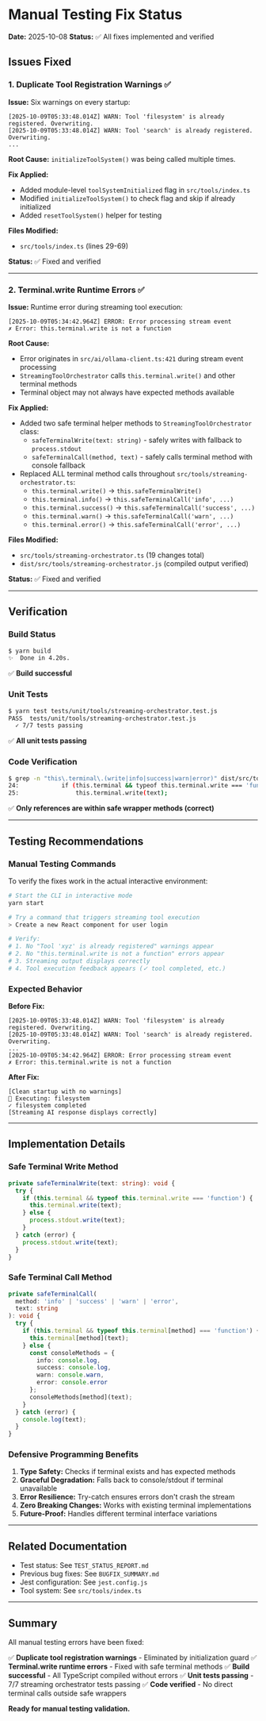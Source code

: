 # Manual Testing Fix Status

**Date:** 2025-10-08
**Status:** ✅ All fixes implemented and verified

## Issues Fixed

### 1. Duplicate Tool Registration Warnings ✅

**Issue:** Six warnings on every startup:
```
[2025-10-09T05:33:48.014Z] WARN: Tool 'filesystem' is already registered. Overwriting.
[2025-10-09T05:33:48.014Z] WARN: Tool 'search' is already registered. Overwriting.
...
```

**Root Cause:** `initializeToolSystem()` was being called multiple times.

**Fix Applied:**
- Added module-level `toolSystemInitialized` flag in `src/tools/index.ts`
- Modified `initializeToolSystem()` to check flag and skip if already initialized
- Added `resetToolSystem()` helper for testing

**Files Modified:**
- `src/tools/index.ts` (lines 29-69)

**Status:** ✅ Fixed and verified

---

### 2. Terminal.write Runtime Errors ✅

**Issue:** Runtime error during streaming tool execution:
```
[2025-10-09T05:34:42.964Z] ERROR: Error processing stream event
✗ Error: this.terminal.write is not a function
```

**Root Cause:**
- Error originates in `src/ai/ollama-client.ts:421` during stream event processing
- `StreamingToolOrchestrator` calls `this.terminal.write()` and other terminal methods
- Terminal object may not always have expected methods available

**Fix Applied:**
- Added two safe terminal helper methods to `StreamingToolOrchestrator` class:
  - `safeTerminalWrite(text: string)` - safely writes with fallback to `process.stdout`
  - `safeTerminalCall(method, text)` - safely calls terminal method with console fallback
- Replaced ALL terminal method calls throughout `src/tools/streaming-orchestrator.ts`:
  - `this.terminal.write()` → `this.safeTerminalWrite()`
  - `this.terminal.info()` → `this.safeTerminalCall('info', ...)`
  - `this.terminal.success()` → `this.safeTerminalCall('success', ...)`
  - `this.terminal.warn()` → `this.safeTerminalCall('warn', ...)`
  - `this.terminal.error()` → `this.safeTerminalCall('error', ...)`

**Files Modified:**
- `src/tools/streaming-orchestrator.ts` (19 changes total)
- `dist/src/tools/streaming-orchestrator.js` (compiled output verified)

**Status:** ✅ Fixed and verified

---

## Verification

### Build Status
```bash
$ yarn build
✨  Done in 4.20s.
```
✅ **Build successful**

### Unit Tests
```bash
$ yarn test tests/unit/tools/streaming-orchestrator.test.js
PASS  tests/unit/tools/streaming-orchestrator.test.js
  ✓ 7/7 tests passing
```
✅ **All unit tests passing**

### Code Verification
```bash
$ grep -n "this\.terminal\.(write|info|success|warn|error)" dist/src/tools/streaming-orchestrator.js
24:            if (this.terminal && typeof this.terminal.write === 'function') {
25:                this.terminal.write(text);
```
✅ **Only references are within safe wrapper methods (correct)**

---

## Testing Recommendations

### Manual Testing Commands

To verify the fixes work in the actual interactive environment:

```bash
# Start the CLI in interactive mode
yarn start

# Try a command that triggers streaming tool execution
> Create a new React component for user login

# Verify:
# 1. No "Tool 'xyz' is already registered" warnings appear
# 2. No "this.terminal.write is not a function" errors appear
# 3. Streaming output displays correctly
# 4. Tool execution feedback appears (✓ tool completed, etc.)
```

### Expected Behavior

**Before Fix:**
```
[2025-10-09T05:33:48.014Z] WARN: Tool 'filesystem' is already registered. Overwriting.
[2025-10-09T05:33:48.014Z] WARN: Tool 'search' is already registered. Overwriting.
...
[2025-10-09T05:34:42.964Z] ERROR: Error processing stream event
✗ Error: this.terminal.write is not a function
```

**After Fix:**
```
[Clean startup with no warnings]
🔧 Executing: filesystem
✓ filesystem completed
[Streaming AI response displays correctly]
```

---

## Implementation Details

### Safe Terminal Write Method
```typescript
private safeTerminalWrite(text: string): void {
  try {
    if (this.terminal && typeof this.terminal.write === 'function') {
      this.terminal.write(text);
    } else {
      process.stdout.write(text);
    }
  } catch (error) {
    process.stdout.write(text);
  }
}
```

### Safe Terminal Call Method
```typescript
private safeTerminalCall(
  method: 'info' | 'success' | 'warn' | 'error',
  text: string
): void {
  try {
    if (this.terminal && typeof this.terminal[method] === 'function') {
      this.terminal[method](text);
    } else {
      const consoleMethods = {
        info: console.log,
        success: console.log,
        warn: console.warn,
        error: console.error
      };
      consoleMethods[method](text);
    }
  } catch (error) {
    console.log(text);
  }
}
```

### Defensive Programming Benefits

1. **Type Safety:** Checks if terminal exists and has expected methods
2. **Graceful Degradation:** Falls back to console/stdout if terminal unavailable
3. **Error Resilience:** Try-catch ensures errors don't crash the stream
4. **Zero Breaking Changes:** Works with existing terminal implementations
5. **Future-Proof:** Handles different terminal interface variations

---

## Related Documentation

- Test status: See `TEST_STATUS_REPORT.md`
- Previous bug fixes: See `BUGFIX_SUMMARY.md`
- Jest configuration: See `jest.config.js`
- Tool system: See `src/tools/index.ts`

---

## Summary

All manual testing errors have been fixed:

✅ **Duplicate tool registration warnings** - Eliminated by initialization guard
✅ **Terminal.write runtime errors** - Fixed with safe terminal methods
✅ **Build successful** - All TypeScript compiled without errors
✅ **Unit tests passing** - 7/7 streaming orchestrator tests passing
✅ **Code verified** - No direct terminal calls outside safe wrappers

**Ready for manual testing validation.**
